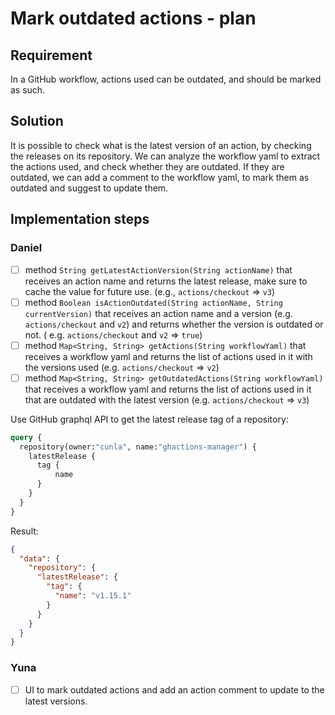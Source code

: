 Mark outdated actions - plan
============================

## Requirement

In a GitHub workflow, actions used can be outdated, and should be marked as such.

## Solution

It is possible to check what is the latest version of an action, by checking the releases on its repository.
We can analyze the workflow yaml to extract the actions used, and check whether they are outdated.
If they are outdated, we can add a comment to the workflow yaml, to mark them as outdated and suggest to update them.

## Implementation steps

### Daniel

- [ ] method `String getLatestActionVersion(String actionName)` that receives an action name and returns the latest
  release, make sure to cache the value for future use. (e.g., `actions/checkout` => `v3`)
- [ ] method `Boolean isActionOutdated(String actionName, String currentVersion)` that receives an action name and a
  version (e.g. `actions/checkout` and `v2`) and returns whether the version is outdated or not. (
  e.g. `actions/checkout` and `v2` => `true`)
- [ ] method `Map<String, String> getActions(String workflowYaml)` that receives a workflow yaml and returns the list of
  actions used in it with the versions used (e.g. `actions/checkout` => `v2`)
- [ ] method `Map<String, String> getOutdatedActions(String workflowYaml)` that receives a workflow yaml and returns the
  list of actions used in it that are outdated with the latest version (e.g. `actions/checkout` => `v3`)

Use GitHub graphql API to get the latest release tag of a repository:

```graphql
query {
  repository(owner:"cunla", name:"ghactions-manager") {
    latestRelease {      
      tag {
     	  name        
      }
    }
  } 
}
```

Result:
```json
{
  "data": {
    "repository": {
      "latestRelease": {
        "tag": {
          "name": "v1.15.1"
        }
      }
    }
  }
}
```

### Yuna

- [ ] UI to mark outdated actions and add an action comment to update to the latest versions.


